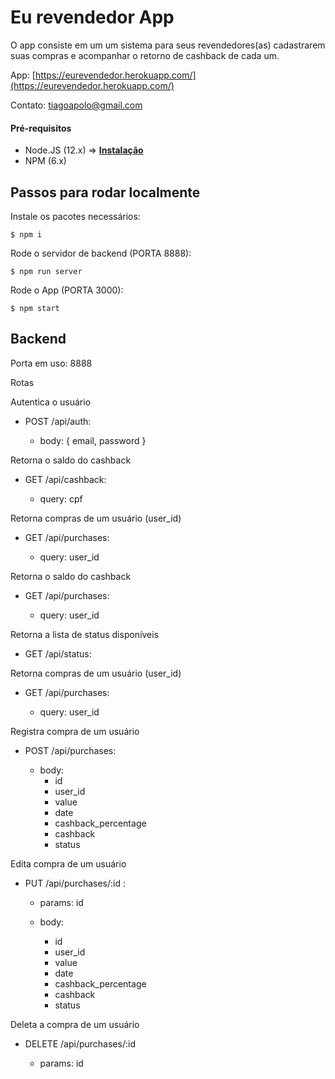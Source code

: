 # Eu revendedor App

O app consiste em um um sistema para seus revendedores(as) cadastrarem suas compras e acompanhar o retorno de cashback de cada um.

App: [https://eurevendedor.herokuapp.com/](https://eurevendedor.herokuapp.com/)

Contato: tiagoapolo@gmail.com

#### Pré-requisitos

- Node.JS (12.x) => [**Instalação**](https://nodejs.org/en/download/)
- NPM (6.x)


## Passos para rodar localmente

Instale os pacotes necessários:

`$ npm i`

Rode o servidor de backend (PORTA 8888):

`$ npm run server`


Rode o App (PORTA 3000):

`$ npm start`



## Backend

Porta em uso: 8888

Rotas

Autentica o usuário

- POST /api/auth:

  - body: { email, password } 

Retorna o saldo do cashback

- GET /api/cashback:
  
  - query: cpf

Retorna compras de um usuário (user_id)

- GET /api/purchases:
  
  - query: user_id


Retorna o saldo do cashback

- GET /api/purchases:
  
  - query: user_id

Retorna a lista de status disponíveis

- GET /api/status:
  

Retorna compras de um usuário (user_id)

- GET /api/purchases:
  
  - query: user_id

Registra compra de um usuário

- POST /api/purchases:
  
  - body: 
      - id
      - user_id
      - value
      - date
      - cashback_percentage
      - cashback
      - status  

Edita compra de um usuário

- PUT /api/purchases/:id :

  - params: id
  
  - body: 
      - id
      - user_id
      - value
      - date
      - cashback_percentage
      - cashback
      - status  

Deleta a compra de um usuário

- DELETE /api/purchases/:id

  - params: id